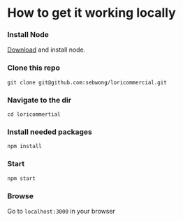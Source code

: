 # How to get it working locally
### Install Node
[Download](https://nodejs.org/en/download/) and install node.

### Clone this repo
``` git clone git@github.com:sebwong/loricommercial.git ```

### Navigate to the dir
``` cd loricommertial ```

### Install needed packages
``` npm install ```

### Start
``` npm start ```

### Browse

Go to ``` localhost:3000 ``` in your browser 
